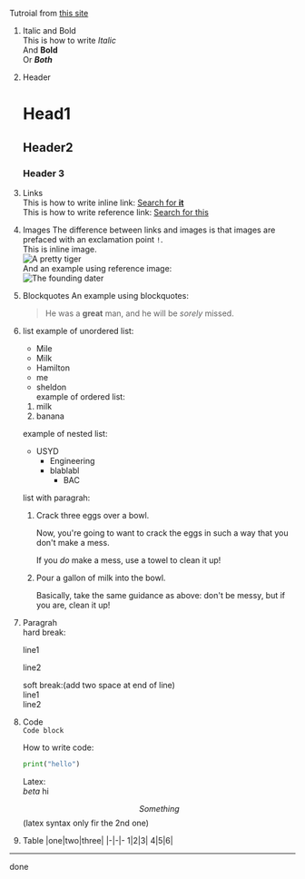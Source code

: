  Tutroial from [this site](https://www.markdowntutorial.com/lesson/1/)  
1. Italic and Bold  
   This is how to write _Italic_   
   And **Bold**  
   Or **_Both_**

2. Header  
    # Head1  
    ## Header2  
    ### Header 3  

3. Links  
   This is how to write inline link: [Search for **it**](www.google.com)  
   This is how to write reference link: [Search for this][fun place]

   [fun place]: www.apple.com  
4. Images
   The difference between links and images is that images are prefaced with an exclamation point `!`.  
   This is inline image.   
   ![A pretty tiger](https://upload.wikimedia.org/wikipedia/commons/5/56/Tiger.50.jpg)  
   And an example using reference image:  
   ![The founding dater][Father]
   
   [Father]: http://octodex.github.com/images/founding-father.jpg
5. Blockquotes
   An example using blockquotes:  
   >He was a **great** man, and he will be *sorely* missed.
6. list
   example of unordered list:
   * Mile
   * Milk
   * Hamilton
   
   - me
   - sheldon  
   example of ordered list:  
   1. milk
   2. banana     
   
   example of nested list:
   * USYD
     * Engineering 
     * blablabl
       * BAC 
   
   list with paragrah:  
   1. Crack three eggs over a bowl.

       Now, you're going to want to crack the eggs in such a way that you don't make a mess.

       If you _do_ make a mess, use a towel to clean it up!

   2. Pour a gallon of milk into the bowl.

      Basically, take the same guidance as above: don't be messy, but if you are, clean it up!
  
7. Paragrah  
   hard break:
   
     line1

     line2

     soft break:(add two space at end of line)    
     line1  
     line2

8. Code  
   `Code block`    

   How to write code: 
   ```python
   print("hello")
   ```

   Latex:  
   $beta$   hi

   $$
   Something
   $$ 
   (latex syntax only fir the 2nd one)  

9. Table
    |one|two|three|
    |-|-|-
    1|2|3|
    4|5|6|

---
done








   
